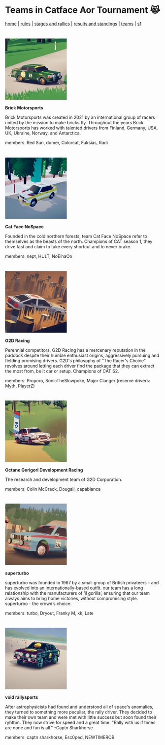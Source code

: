 # Teams in Catface Aor Tournament 😹

[home](index.md) | [rules](rules.md) | [stages and rallies](stages.md) | [results and standings](results.md) | [teams](teams.md) | [s1](seasons/s1/s1_index.md)

#

<img src="https://raw.githubusercontent.com/xlsrln/cat/main/images/teams/brick.png" alt="drawing" style="height:200px"/>

**Brick Motorsports**

Brick Motorsports was created in 2021 by an international group of racers united by the mission to make bricks fly. Throughout the years Brick Motorsports has worked with talented drivers from Finland, Germany, USA, UK, Ukraine, Norway, and Antarctica.

members: Red Sun, domer, Colorcat, Fuksias, Radi

#

<img src="https://raw.githubusercontent.com/xlsrln/cat/main/images/teams/catface.png" alt="drawing" style="height:200px"/>

**Cat Face NoSpace**

Founded in the cold northern forests, team Cat Face NoSpace refer to themselves as the beasts of the north. Champions of CAT season 1, they drive fast and claim to take every shortcut and to never brake.

members: nept, HULT, NoEihaOo

#

<img src="https://raw.githubusercontent.com/xlsrln/cat/main/images/teams/g2d.png" alt="drawing" style="height:200px"/>

**G2D Racing**

Perennial competitors, G2D Racing has a mercenary reputation in the paddock despite their humble enthusiast origins, aggressively pursuing and fielding promising drivers. G2D's philosophy of "The Racer's Choice" revolves around letting each driver find the package that they can extract the most from, be it car or setup. Champions of CAT S2.

members: Proporo, SonicTheSlowpoke, Major Clanger (reserve drivers: Myth, PlayerZ)

#

<img src="https://raw.githubusercontent.com/xlsrln/cat/main/images/teams/g2d2.png" alt="drawing" style="height:200px"/>

**Octane Gorigori Development Racing**

The research and development team of G2D Corporation.

members: Colin McCrack, Dougall, capablanca

#

<img src="https://raw.githubusercontent.com/xlsrln/cat/main/images/teams/superturbo.png" alt="drawing" style="height:200px"/>

**superturbo**

superturbo was founded in 1967 by a small group of British privateers - and has evolved into an internationally-based outfit. our team has a long relationship with the manufacturers of ‘il gorilla’, ensuring that our team always aims to bring home victories, without compromising style. superturbo - the crowd’s choice.

members: turbo, Dryout, Franky M, kk, Late


#

<img src="https://raw.githubusercontent.com/xlsrln/cat/main/images/teams/void.png" alt="drawing" style="height:200px"/>

**void rallysports**

After astrophysicists had found and understood all of space's anomalies, they turned to something more peculiar, the rally driver. 
They decided to make their own team and were met with little success but soon found their ryhthm. 
They now strive for speed and a great time.
"Rally with us if times are none and fun is all." -Captn Sharkhorse

members: captn sharkhorse, Esc0ped, NEWTIMEROB

#


